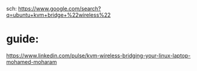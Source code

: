 sch: https://www.google.com/search?q=ubuntu+kvm+bridge+%22wireless%22

# guide:
https://www.linkedin.com/pulse/kvm-wireless-bridging-your-linux-laptop-mohamed-moharam
